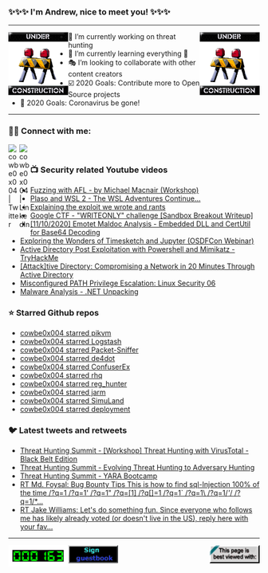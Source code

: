 ### ✨✨✨ I'm Andrew, nice to meet you! ✨✨✨

---
<img align="left" width="120px" src="https://raw.githubusercontent.com/cowbe0x004/cowbe0x004/master/images/image004.gif" />
<img align="right" width="120px" src="https://raw.githubusercontent.com/cowbe0x004/cowbe0x004/master/images/image004.gif" />

- 📖 I’m currently working on threat hunting
- 📘 I’m currently learning everything 🤣
- 🎭 I’m looking to collaborate with other content creators
- ☑️ 2020 Goals: Contribute more to Open Source projects
- 🦠 2020 Goals: Coronavirus be gone!

---

### 🤝🏽 Connect with me:
[<img align="left" alt="cowbe0x004 | Twitter" width="22px" src="https://cdn.jsdelivr.net/npm/simple-icons@v3/icons/twitter.svg" />][twitter]
[<img align="left" alt="cowbe0x004 | LinkedIn" width="22px" src="https://cdn.jsdelivr.net/npm/simple-icons@v3/icons/linkedin.svg" />][linkedin]

<!--
[<img align="left" alt="cowbe0x004.com" width="22px" src="https://raw.githubusercontent.com/iconic/open-iconic/master/svg/globe.svg" />][website]
[<img align="left" alt="cowbe0x004 | YouTube" width="22px" src="https://cdn.jsdelivr.net/npm/simple-icons@v3/icons/youtube.svg" />][youtube]
[<img align="left" alt="cowbe0x004 | Instagram" width="22px" src="https://cdn.jsdelivr.net/npm/simple-icons@v3/icons/instagram.svg" />][instagram]
-->

<br />

### 📺 Security related Youtube videos
<!-- YOUTUBE:START -->
- [Fuzzing with AFL - by Michael Macnair (Workshop)](https://www.youtube.com/watch?v=6YLz9IGAGLw)
- [Plaso and WSL 2 - The WSL Adventures Continue...](https://www.youtube.com/watch?v=g9V6OUCe12k)
- [Explaining the exploit we wrote and rants](https://www.youtube.com/watch?v=t-t7D0vQNmo)
- [Google CTF - "WRITEONLY" challenge [Sandbox Breakout Writeup]](https://www.youtube.com/watch?v=-u3727VFxP8)
- [[11/10/2020] Emotet Maldoc Analysis - Embedded DLL and CertUtil for Base64 Decoding](https://www.youtube.com/watch?v=NzzS9DqPPfw)
- [Exploring the Wonders of Timesketch and Jupyter (OSDFCon Webinar)](https://www.youtube.com/watch?v=zQUmo6rvQH4)
- [Active Directory Post Exploitation with Powershell and Mimikatz - TryHackMe](https://www.youtube.com/watch?v=V3BkyAcYjPU)
- [[Attack]tive Directory: Compromising a Network in 20 Minutes Through Active Directory](https://www.youtube.com/watch?v=MIt-tIjMr08)
- [Misconfigured PATH Privilege Escalation: Linux Security 06](https://www.youtube.com/watch?v=PvbsJKpNje0)
- [Malware Analysis - .NET Unpacking](https://www.youtube.com/watch?v=O3S-M2nAKmE)
<!-- YOUTUBE:END -->

### ⭐ Starred Github repos
<!-- GITHUB_STAR:START -->
- [cowbe0x004 starred pikvm](https://github.com/pikvm/pikvm)
- [cowbe0x004 starred Logstash](https://github.com/HASecuritySolutions/Logstash)
- [cowbe0x004 starred Packet-Sniffer](https://github.com/EONRaider/Packet-Sniffer)
- [cowbe0x004 starred de4dot](https://github.com/de4dot/de4dot)
- [cowbe0x004 starred ConfuserEx](https://github.com/yck1509/ConfuserEx)
- [cowbe0x004 starred rhq](https://github.com/ReconInfoSec/rhq)
- [cowbe0x004 starred reg_hunter](https://github.com/theflakes/reg_hunter)
- [cowbe0x004 starred jarm](https://github.com/salesforce/jarm)
- [cowbe0x004 starred SimuLand](https://github.com/OTRF/SimuLand)
- [cowbe0x004 starred deployment](https://github.com/mirswamp/deployment)
<!-- GITHUB_STAR:END -->

### 🐦 Latest tweets and retweets
<!-- TWEETS:START -->
- [Threat Hunting Summit - [Workshop] Threat Hunting with VirusTotal - Black Belt Edition](https://twitter.com/cowbe0x004/status/1329101788662915080)
- [Threat Hunting Summit - Evolving Threat Hunting to Adversary Hunting](https://twitter.com/cowbe0x004/status/1329101751740477443)
- [Threat Hunting Summit - YARA Bootcamp](https://twitter.com/cowbe0x004/status/1329091504237912064)
- [RT Md. Foysal: Bug Bounty Tips This is how to find sql-Injection 100% of the time /?q=1 /?q=1' /?q=1" /?q=[1] /?q[]=1 /?q=1` /?q=1\ /?q=1/*'*/ /?q=1/*...](https://twitter.com/foysal_127000/status/1326771530278334466)
- [RT Jake Williams: Let's do something fun. Since everyone who follows me has likely already voted (or doesn't live in the US), reply here with your fav...](https://twitter.com/MalwareJake/status/1323621891211481094)
<!-- TWEETS:END -->

---

[<img align="left" width="120px" src="https://raw.githubusercontent.com/cowbe0x004/cowbe0x004/master/images/visitors.gif" />][visitor]
[<img align="left" alt="Sign My Guestbook" width="100px" src="https://raw.githubusercontent.com/cowbe0x004/cowbe0x004/master/images/sign_guest_book.gif" />][guestbook]
[<img align="right" width="100px" src="https://raw.githubusercontent.com/cowbe0x004/cowbe0x004/master/images/netscape.gif" />][netscape]


[website]: https://cowbe0x004.com
[twitter]: https://twitter.com/cowbe0x004
[youtube]: https://youtube.com/
[instagram]: https://instagram.com/
[linkedin]: https://www.linkedin.com/in/anhuang/
[guestbook]: https://github.com/cowbe0x004/cowbe0x004/issues
[netscape]: https://github.com/cowbe0x004/cowbe0x004
[visitor]: https://github.com/cowbe0x004/cowbe0x004
